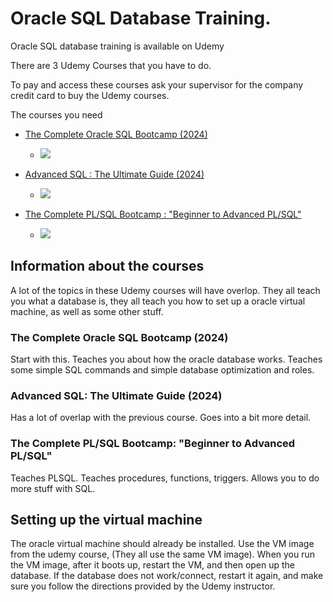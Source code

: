 # Oracle SQL Database Training.

Oracle SQL database training is available on Udemy

There are 3 Udemy Courses that you have to do.

To pay and access these courses ask your supervisor for the company credit card to buy the Udemy courses.

The courses you need

- [The Complete Oracle SQL Bootcamp (2024)](https://www.udemy.com/course/oracle-sql-12c-become-an-sql-developer-with-subtitle/?couponCode=KEEPLEARNING)
  
  - ![](C:\SUNY_DOCS\assets\images\OracleDatabaseTrainingImage1.PNG)

- [Advanced SQL : The Ultimate Guide (2024)](https://www.udemy.com/course/sql-advanced/?couponCode=KEEPLEARNING)
  
  - ![](C:\SUNY_DOCS\assets\images\OracleDatabaseTrainingImage2.PNG)

- [The Complete PL/SQL Bootcamp : "Beginner to Advanced PL/SQL"](https://www.udemy.com/course/plsql-beginner-to-advanced-become-a-perfect-plsql-developer/?couponCode=KEEPLEARNING)
  
  - ![](C:\SUNY_DOCS\assets\images\OracleDatabaseTrainingImage3.PNG)

## Information about the courses

A lot of the topics in these Udemy courses will have overlop.
They all teach you what a database is, they all teach you how to set up a oracle virtual machine, as well as some other stuff.

### The Complete Oracle SQL Bootcamp (2024)
Start with this.
Teaches you about how the oracle database works.
Teaches some simple SQL commands and simple database optimization and roles.

### Advanced SQL: The Ultimate Guide (2024)
Has a lot of overlap with the previous course.
Goes into a bit more detail.

### The Complete PL/SQL Bootcamp: "Beginner to Advanced PL/SQL"
Teaches PLSQL.
Teaches procedures, functions, triggers.
Allows you to do more stuff with SQL.

## Setting up the virtual machine
The oracle virtual machine should already be installed.
Use the VM image from the udemy course, (They all use the same VM image).
When you run the VM image, after it boots up, restart the VM, and then open up the database. If the database does not work/connect, restart it again, and make sure you follow the directions provided by the Udemy instructor.
